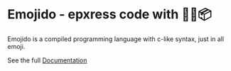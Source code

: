 # Emojido - epxress code with 🚀💥📦

Emojido is a compiled programming language with c-like syntax, just in all emoji.

See the full [Documentation]("https://emojido.flavianz.ch")

